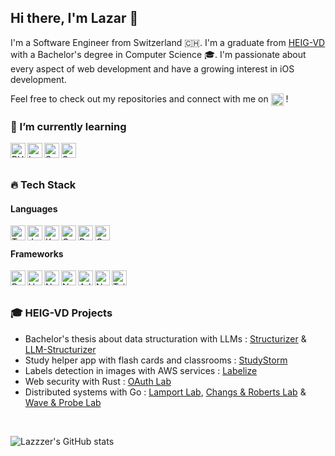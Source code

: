 ## Hi there, I'm Lazar 👋

I'm a Software Engineer from Switzerland 🇨🇭. I'm a graduate from [HEIG-VD](https://heig-vd.ch/) with a Bachelor's degree in Computer Science 🎓. 
I'm passionate about every aspect of web development and have a growing interest in iOS development.

Feel free to check out my repositories and connect with me on <a href="https://www.linkedin.com/in/lazar-pavicevic" target="blank"><img align="top" alt="LinkedIn" height="20px" src="https://img.shields.io/badge/LinkedIn-0077B5?style=for-the-badge&logo=linkedin&logoColor=white" /></a> !

### 🌱 I’m currently learning

<img align="left" alt="PHP" height="24px" src="https://cdn.jsdelivr.net/gh/devicons/devicon/icons/php/php-plain.svg" />
<img align="left" alt="Laravel" height="24px" src="https://cdn.jsdelivr.net/gh/devicons/devicon/icons/laravel/laravel-plain.svg" />
<img align="left" alt="Spring" height="24px" src="https://cdn.jsdelivr.net/gh/devicons/devicon/icons/spring/spring-original.svg" />
<img align="left" alt="Swift" height="24px" src="https://cdn.jsdelivr.net/gh/devicons/devicon/icons/swift/swift-original.svg" />

<br/>
<br/>

### 🔥 Tech Stack

#### Languages
<img align="left" alt="Typescript" height="24px" src="https://cdn.jsdelivr.net/gh/devicons/devicon/icons/typescript/typescript-original.svg" />
<img align="left" alt="Java" height="24px" src="https://cdn.jsdelivr.net/gh/devicons/devicon/icons/java/java-original.svg" />
<img align="left" alt="Kotlin" height="24px" src="https://cdn.jsdelivr.net/gh/devicons/devicon/icons/kotlin/kotlin-original.svg" />
<img align="left" alt="Go" height="24px" src="https://cdn.jsdelivr.net/gh/devicons/devicon/icons/go/go-original-wordmark.svg" />
<img align="left" alt="Rust" height="24px" src="https://cdn.jsdelivr.net/gh/devicons/devicon/icons/rust/rust-plain.svg" />
<img align="left" alt="C++" height="24px" src="https://cdn.jsdelivr.net/gh/devicons/devicon/icons/cplusplus/cplusplus-original.svg" />

<br/>

#### Frameworks

<img align="left" alt="React" height="24px" src="https://cdn.jsdelivr.net/gh/devicons/devicon/icons/react/react-original.svg" />
<img align="left" alt="Vue" height="24px" src="https://cdn.jsdelivr.net/gh/devicons/devicon/icons/vuejs/vuejs-original.svg" />
<img align="left" alt="Next.js" height="24px" src="https://cdn.jsdelivr.net/gh/devicons/devicon/icons/nextjs/nextjs-original.svg" />
<img align="left" alt="Nuxt" height="24px" src="https://cdn.jsdelivr.net/gh/devicons/devicon/icons/nuxtjs/nuxtjs-original.svg" />
<img align="left" alt="Adonis" height="24px" src="https://cdn.jsdelivr.net/gh/devicons/devicon/icons/adonisjs/adonisjs-original.svg" />
<img align="left" alt="Nest" height="24px" src="https://cdn.jsdelivr.net/gh/devicons/devicon/icons/nestjs/nestjs-plain.svg" />
<img align="left" alt="TailwindCSS" height="24px" src="https://cdn.jsdelivr.net/gh/devicons/devicon/icons/tailwindcss/tailwindcss-plain.svg" />

<br/>
<br/>

### 🎓 HEIG-VD Projects

* Bachelor's thesis about data structuration with LLMs :
[Structurizer](https://github.com/Lazzzer/structurizer) & [LLM-Structurizer](https://github.com/Lazzzer/llm-structurizer)
* Study helper app with flash cards and classrooms : [StudyStorm](https://github.com/StudyStorm)
* Labels detection in images with AWS services : [Labelize](https://github.com/AMT-TEAM07/Labelize)
* Web security with Rust : [OAuth Lab](https://github.com/Lazzzer/slh-labo2)
* Distributed systems with Go : [Lamport Lab](https://github.com/Lazzzer/labo1-sdr), [Changs & Roberts Lab](https://github.com/Lazzzer/labo3-sdr) & [Wave & Probe Lab](https://github.com/Lazzzer/labo4-sdr)

<br/>

![Lazzzer's GitHub stats](https://github-readme-stats.vercel.app/api?username=lazzzer&show_icons=true&theme=dark)
